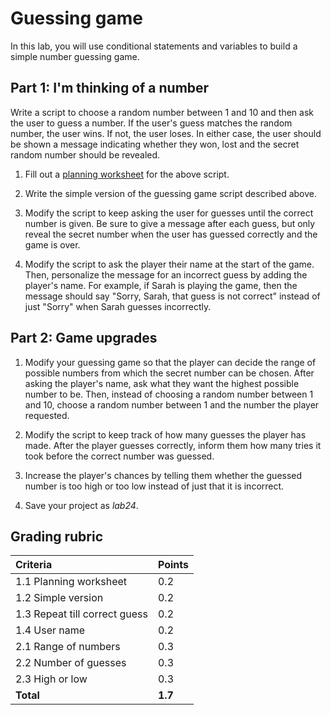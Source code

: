 # Guessing game

In this lab, you will use conditional statements and variables to build a simple number guessing game.

## Part 1: I'm thinking of a number

Write a script to choose a random number between 1 and 10 and then ask the user to guess a number.  If the user's guess matches the random number, the user wins.  If not, the user loses.  In either case, the user should be shown a message indicating whether they won, lost and the secret random number should be revealed.

1. Fill out a [planning worksheet](https://github.com/TEALSK12/introduction-to-computer-science/raw/master/SNAP%20Program%20Design%20and%20Planning%20Worksheet.docx) for the above script.

2. Write the simple version of the guessing game script described above.

3. Modify the script to keep asking the user for guesses until the correct number is given.  Be sure to give a message after each guess, but only reveal the secret number when the user has guessed correctly and the game is over.

4. Modify the script to ask the player their name at the start of the game.  Then, personalize the message for an incorrect guess by adding the player's name.  For example, if Sarah is playing the game, then the message should say "Sorry, Sarah, that guess is not correct" instead of just "Sorry" when Sarah guesses incorrectly.

## Part 2: Game upgrades

1. Modify your guessing game so that the player can decide the range of possible numbers from which the secret number can be chosen.  After asking the player's name, ask what they want the highest possible number to be.  Then, instead of choosing a random number between 1 and 10, choose a random number between 1 and the number the player requested.

2. Modify the script to keep track of how many guesses the player has made.  After the player guesses correctly, inform them how many tries it took before the correct number was guessed.

3. Increase the player's chances by telling them whether the guessed number is too high or too low instead of just that it is incorrect.

4. Save your project as _lab24_.

## Grading rubric

| **Criteria**                | Points |
| :----------------------------------- | :----------- |
| 1.1 Planning worksheet              | 0.2 |
| 1.2 Simple version                  | 0.2  |
| 1.3 Repeat till correct guess       | 0.2    |
| 1.4 User name                       | 0.2    |
| 2.1 Range of numbers                | 0.3   |
| 2.2 Number of guesses               | 0.3    |
| 2.3 High or low                     | 0.3   |
| **Total**                   | **1.7** |

